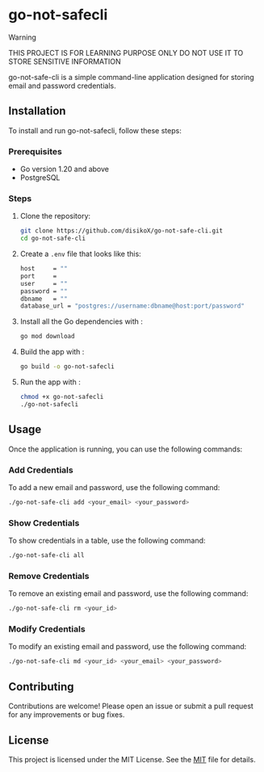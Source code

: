 # go-not-safecli

> [!WARNING]
>THIS PROJECT IS FOR LEARNING PURPOSE ONLY DO NOT USE IT TO STORE SENSITIVE INFORMATION

go-not-safe-cli is a simple command-line application designed for storing email and password credentials.

## Installation

To install and run go-not-safecli, follow these steps:

### Prerequisites

- Go version 1.20 and above
- PostgreSQL

### Steps

1. Clone the repository:

    ```bash
    git clone https://github.com/disikoX/go-not-safe-cli.git
    cd go-not-safe-cli
    ```

2. Create a `.env` file that looks like this:

    ```bash
    host     = ""
    port     = 
    user     = ""
    password = ""
    dbname   = ""
    database_url = "postgres://username:dbname@host:port/password"
    ```

3. Install all the Go dependencies with :

    ```bash
    go mod download
    ```

3. Build the app with :

    ```bash
    go build -o go-not-safecli
    
    ```

3. Run the app with :

    ```bash
    chmod +x go-not-safecli 
    ./go-not-safecli
    
    ```

## Usage

Once the application is running, you can use the following commands:

### Add Credentials

To add a new email and password, use the following command:

```bash
./go-not-safe-cli add <your_email> <your_password>
```

### Show Credentials

To show credentials in a table, use the following command:
```bash
./go-not-safe-cli all 
```

### Remove Credentials

To remove an existing email and password, use the following command:

```bash
./go-not-safe-cli rm <your_id> 
```

### Modify Credentials

To modify an existing email and password, use the following command:

```bash
./go-not-safe-cli md <your_id> <your_email> <your_password>
```

## Contributing

Contributions are welcome! Please open an issue or submit a pull request for any improvements or bug fixes.

## License

This project is licensed under the MIT License. See the [MIT](https://www.google.com/url?sa=t&source=web&rct=j&opi=89978449&url=https://opensource.org/license/mit&ved=2ahUKEwiso6WWhoiMAxVzT0EAHYcyHhAQFnoECBYQAQ&usg=AOvVaw0JouoMsOReC1lXVEak9dPg) file for details.
